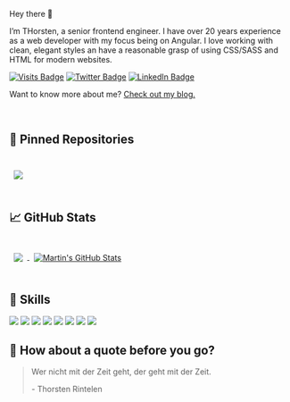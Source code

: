 Hey there 👋

I’m THorsten, a senior frontend engineer. I have over 20 years experience as a web developer with my focus being on Angular. I love working with clean, elegant styles an have a reasonable grasp of using CSS/SASS and HTML for modern websites.

[![Visits Badge](https://badges.pufler.dev/visits/ThRintelen/ThRintelen)](https://www.thorsten-rintelen.de/)
[![Twitter Badge](https://img.shields.io/badge/Twitter-Profile-informational?style=flat&logo=twitter&logoColor=white&color=1CA2F1)](https://twitter.com/ThRintelen)
[![LinkedIn Badge](https://img.shields.io/badge/LinkedIn-Profile-informational?style=flat&logo=linkedin&logoColor=white&color=0D76A8)](https://www.linkedin.com/in/thorsten-rintelen/)

Want to know more about me? [Check out my blog.](www.traperto.com/author/thorsten/)

<br>

## 📌 Pinned Repositories

<br>

<a href="https://github.com/ThRintelen/angular-spec-generator">
  <img align="center" style="margin:0.5rem" src="https://github-readme-stats.vercel.app/api/pin/?username=braydoncoyer&repo=tailwindcss-v2-dark-mode-template&title_color=ffffff&text_color=c9cacc&icon_color=4AB197&bg_color=1A2B34" />
</a>

<br>
<br>

## &#x1f4c8; GitHub Stats

<br>

<a href="https://github.com/ThRintelen">
  <img align="center" style="margin:0.5rem" src="https://github-readme-stats.vercel.app/api/top-langs/?username=ThRintelen&hide=html,css&title_color=ffffff&text_color=c9cacc&icon_color=4AB197&bg_color=1A2B34" />
</a>

<a href="https://github.com/ThRintelen">
  <img align="center" style="margin:0.5rem" src="https://github-readme-stats.vercel.app/api?username=ThRintelen&show_icons=true&line_height=27&count_private=true&title_color=ffffff&text_color=c9cacc&icon_color=4AB097&bg_color=1A2B34" alt="Martin's GitHub Stats" />
</a>

<br>
<br>

## 💼 Skills

![](https://img.shields.io/badge/Code-Angular-informational?style=flat&logo=angular&logoColor=white&color=4AB197)
![](https://img.shields.io/badge/Code-JavaScript-informational?style=flat&logo=JavaScript&logoColor=white&color=4AB197)
![](https://img.shields.io/badge/Code-TypeScript-informational?style=flat&logo=TypeScript&logoColor=white&color=4AB197)
![](https://img.shields.io/badge/Style-CSS-informational?style=flat&logo=css3&logoColor=white&color=4AB197)
![](https://img.shields.io/badge/Style-Sass-informational?style=flat&logo=Sass&logoColor=white&color=4AB197)
![](https://img.shields.io/badge/Code-MySQL-informational?style=flat&logo=MySQL&logoColor=white&color=4AB197)
![](https://img.shields.io/badge/Test-Cypress-informational?style=flat&logo=Cypress&logoColor=white&color=4AB197)
![](https://img.shields.io/badge/Test-Jest-informational?style=flat&logo=jest&logoColor=white&color=4AB197)

## 📣 How about a quote before you go?

> Wer nicht mit der Zeit geht, der geht mit der Zeit.
>
> <p>- Thorsten Rintelen</p>
